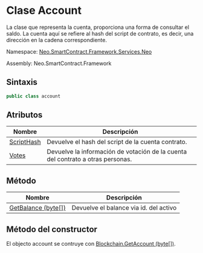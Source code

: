 # Clase Account

La clase que representa la cuenta, proporciona una forma de consultar el saldo. La cuenta aquí se refiere al hash del script de contrato, es decir, una dirección en la cadena correspondiente.

Namespace: [Neo.SmartContract.Framework.Services.Neo](../Neo.md)

Assembly: Neo.SmartContract.Framework

## Sintaxis

```c#
public class account
```

## Atributos

| Nombre | Descripción | 
| ---------------------------------------- | ----------------------------------- |
[ScriptHash](Account/ScriptHash.md) | Devuelve el hash del script de la cuenta contrato. |
[Votes](Account/Votes.md) | Devuelve la información de votación de la cuenta del contrato a otras personas. |


## Método

| Nombre | Descripción | 
| ---------------------------------------- | ---------------------------------------- |
[GetBalance (byte[])](Account/GetBalance.md) | Devuelve el balance via id. del activo |

## Método del constructor

El objecto account se contruye con [Blockchain.GetAccount (byte[])](Blockchain/GetAccount.md).
